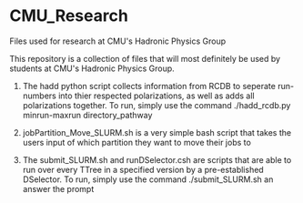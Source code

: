 # CMU_Research
Files used for research at CMU's Hadronic Physics Group


This repository is a collection of files that will most definitely be used by students at CMU's Hadronic Physics Group. 

1) The hadd python script collects information from RCDB to seperate run-numbers into thier respected polarizations, as well as adds all polarizations together.
   To run, simply use the command ./hadd_rcdb.py minrun-maxrun directory_pathway

2) jobPartition_Move_SLURM.sh is a very simple bash script that takes the users input of which partition they want to move their jobs to

3) The submit_SLURM.sh and runDSelector.csh are scripts that are able to run over every TTree in a specified version by a pre-established DSelector. 
   To run, simply use the command ./submit_SLURM.sh an answer the prompt

